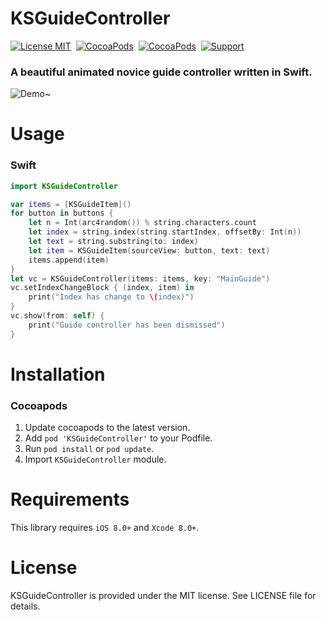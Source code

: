 KSGuideController
==============
[![License MIT](https://img.shields.io/badge/license-MIT-green.svg?style=flat)](https://raw.githubusercontent.com/skx926/KSGuideController/master/LICENSE)&nbsp;
[![CocoaPods](http://img.shields.io/cocoapods/v/KSGuideController.svg?style=flat)](http://cocoapods.org/?q=KSGuideController)&nbsp;
[![CocoaPods](http://img.shields.io/cocoapods/p/KSGuideController.svg?style=flat)](http://cocoapods.org/?q=KSGuideController)&nbsp;
[![Support](https://img.shields.io/badge/support-iOS%208.0%2B%20-blue.svg?style=flat)](https://www.apple.com/nl/ios/)&nbsp;

### A beautiful animated novice guide controller written in Swift.

![Demo~](https://raw.github.com/skx926/KSGuideController/master/Demo/Images/Demo.gif)

Usage
==============
### Swift
```swift
import KSGuideController

var items = [KSGuideItem]()
for button in buttons {
    let n = Int(arc4random()) % string.characters.count
    let index = string.index(string.startIndex, offsetBy: Int(n))
    let text = string.substring(to: index)
    let item = KSGuideItem(sourceView: button, text: text)
    items.append(item)
}
let vc = KSGuideController(items: items, key: "MainGuide")
vc.setIndexChangeBlock { (index, item) in
    print("Index has change to \(index)")
}
vc.show(from: self) { 
    print("Guide controller has been dismissed")
}
```

Installation
==============
### Cocoapods
1. Update cocoapods to the latest version.
2. Add `pod 'KSGuideController'` to your Podfile.
3. Run `pod install` or `pod update`.
4. Import `KSGuideController` module.


Requirements
==============
This library requires `iOS 8.0+` and `Xcode 8.0+`.


License
==============
KSGuideController is provided under the MIT license. See LICENSE file for details.